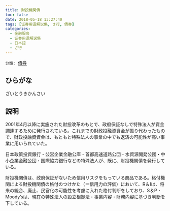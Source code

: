 ```yaml
---
title: 財投機関債
toc: false
date: 2018-05-18 13:27:40
tags: [证券用语解说集, さ行, 債券]
categories:
  - 金融服务
  - 证券用语解说集
  - 日本語
  - さ行
---
```


`分類：` [債券](/tags/債券/)

## ひらがな

ざいとうきかんさい

## 説明

2001年4月以降に実施された財投改革のもとで、政府保証なしで特殊法人が資金調達するために発行されている。これまでの財政投融資資金が振り代わったもので、財政投融資資金は、もともと特殊法人の事業の中でも返済の可能性が高い事業に用いられていた。

日本政策投資銀行・公営企業金融公庫・首都高速道路公団・水資源開発公団・中小企業金融公団・国際協力銀行などの特殊法人が、既に、財投機関債を発行している。

財投機関債は、政府保証がないため信用リスクをもっている商品である。格付機関による財投機関債の格付のつけかた（＝信用力の評価）において、R＆Iは、将来の統合、廃止、民営化の可能性を考慮に入れた格付判断をしており、S＆P・Moody’sは、現在の特殊法人の設立根拠法・事業内容・財務内容に基づき判断を下している。
